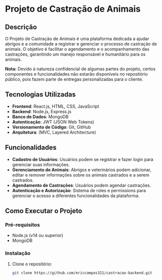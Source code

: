 # Projeto de Castração de Animais

## Descrição

O Projeto de Castração de Animais é uma plataforma dedicada a ajudar abrigos e a comunidade a registrar e gerenciar o processo de castração de animais. O objetivo é facilitar o agendamento e o acompanhamento das castrações, garantindo um manejo responsável e humanitário para os animais.

**Nota:** Devido à natureza confidencial de algumas partes do projeto, certos componentes e funcionalidades não estarão disponíveis no repositório público, pois fazem parte de entregas personalizadas para o cliente.

## Tecnologias Utilizadas

- **Frontend**: React.js, HTML, CSS, JavaScript
- **Backend**: Node.js, Express.js
- **Banco de Dados**: MongoDB
- **Autenticação**: JWT (JSON Web Tokens)
- **Versionamento de Código**: Git, GitHub
- **Arquitetura**: (MVC, Layered Architecture)

## Funcionalidades

- **Cadastro de Usuários**: Usuários podem se registrar e fazer login para gerenciar suas informações.
- **Gerenciamento de Animais**: Abrigos e veterinários podem adicionar, editar e remover informações sobre os animais castrados e a serem castrados.
- **Agendamento de Castrações**: Usuários podem agendar castrações.
- **Autenticação e Autorização**: Sistema de roles e permissions para gerenciar o acesso a diferentes funcionalidades da plataforma.

## Como Executar o Projeto

### Pré-requisitos

- Node.js (v14 ou superior)
- MongoDB

### Instalação

1. Clone o repositório:

   ```bash
   git clone https://github.com/ericcampos321/castracao-backend.git

